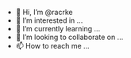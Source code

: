 - 👋 Hi, I’m @racrke
- 👀 I’m interested in ...
- 🌱 I’m currently learning ...
- 💞️ I’m looking to collaborate on ...
- 📫 How to reach me ...

<!---
racrke/racrke is a ✨ special ✨ repository because its `README.md` (this file) appears on your GitHub profile.
You can click the Preview link to take a look at your changes.
--->
